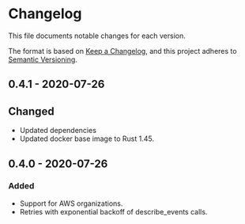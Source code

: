 # Changelog

This file documents notable changes for each version.

The format is based on [Keep a Changelog](https://keepachangelog.com/en/1.0.0/),
and this project adheres to [Semantic Versioning](https://semver.org/spec/v2.0.0.html).

## 0.4.1 - 2020-07-26

## Changed

* Updated dependencies
* Updated docker base image to Rust 1.45.

## 0.4.0 - 2020-07-26

### Added
* Support for AWS organizations.
* Retries with exponential backoff of describe_events calls.
